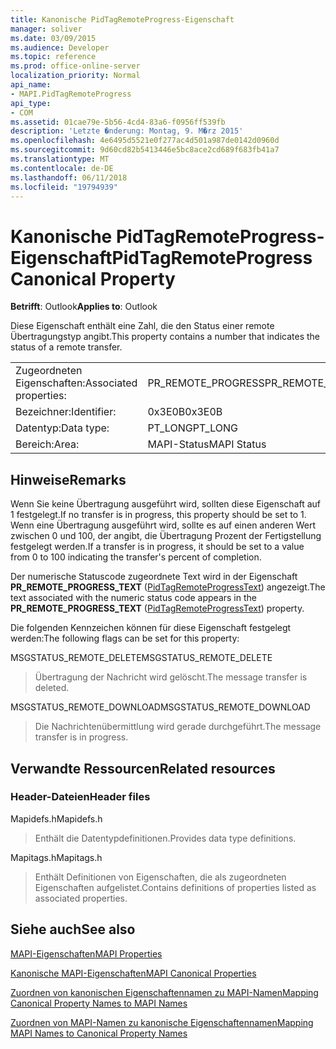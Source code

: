 ```yaml
---
title: Kanonische PidTagRemoteProgress-Eigenschaft
manager: soliver
ms.date: 03/09/2015
ms.audience: Developer
ms.topic: reference
ms.prod: office-online-server
localization_priority: Normal
api_name:
- MAPI.PidTagRemoteProgress
api_type:
- COM
ms.assetid: 01cae79e-5b56-4cd4-83a6-f0956ff539fb
description: 'Letzte �nderung: Montag, 9. M�rz 2015'
ms.openlocfilehash: 4e6495d5521e0f277ac4d501a987de0142d0960d
ms.sourcegitcommit: 9d60cd82b5413446e5bc8ace2cd689f683fb41a7
ms.translationtype: MT
ms.contentlocale: de-DE
ms.lasthandoff: 06/11/2018
ms.locfileid: "19794939"
---
```

# <a name="pidtagremoteprogress-canonical-property"></a><span data-ttu-id="b9da2-103">Kanonische PidTagRemoteProgress-Eigenschaft</span><span class="sxs-lookup"><span data-stu-id="b9da2-103">PidTagRemoteProgress Canonical Property</span></span>

  
  
<span data-ttu-id="b9da2-104">**Betrifft**: Outlook</span><span class="sxs-lookup"><span data-stu-id="b9da2-104">**Applies to**: Outlook</span></span> 
  
<span data-ttu-id="b9da2-105">Diese Eigenschaft enthält eine Zahl, die den Status einer remote Übertragungstyp angibt.</span><span class="sxs-lookup"><span data-stu-id="b9da2-105">This property contains a number that indicates the status of a remote transfer.</span></span>
  
|||
|:-----|:-----|
|<span data-ttu-id="b9da2-106">Zugeordneten Eigenschaften:</span><span class="sxs-lookup"><span data-stu-id="b9da2-106">Associated properties:</span></span>  <br/> |<span data-ttu-id="b9da2-107">PR_REMOTE_PROGRESS</span><span class="sxs-lookup"><span data-stu-id="b9da2-107">PR_REMOTE_PROGRESS</span></span>  <br/> |
|<span data-ttu-id="b9da2-108">Bezeichner:</span><span class="sxs-lookup"><span data-stu-id="b9da2-108">Identifier:</span></span>  <br/> |<span data-ttu-id="b9da2-109">0x3E0B</span><span class="sxs-lookup"><span data-stu-id="b9da2-109">0x3E0B</span></span>  <br/> |
|<span data-ttu-id="b9da2-110">Datentyp:</span><span class="sxs-lookup"><span data-stu-id="b9da2-110">Data type:</span></span>  <br/> |<span data-ttu-id="b9da2-111">PT_LONG</span><span class="sxs-lookup"><span data-stu-id="b9da2-111">PT_LONG</span></span>  <br/> |
|<span data-ttu-id="b9da2-112">Bereich:</span><span class="sxs-lookup"><span data-stu-id="b9da2-112">Area:</span></span>  <br/> |<span data-ttu-id="b9da2-113">MAPI-Status</span><span class="sxs-lookup"><span data-stu-id="b9da2-113">MAPI Status</span></span>  <br/> |
   
## <a name="remarks"></a><span data-ttu-id="b9da2-114">Hinweise</span><span class="sxs-lookup"><span data-stu-id="b9da2-114">Remarks</span></span>

<span data-ttu-id="b9da2-115">Wenn Sie keine Übertragung ausgeführt wird, sollten diese Eigenschaft auf 1 festgelegt.</span><span class="sxs-lookup"><span data-stu-id="b9da2-115">If no transfer is in progress, this property should be set to 1.</span></span> <span data-ttu-id="b9da2-116">Wenn eine Übertragung ausgeführt wird, sollte es auf einen anderen Wert zwischen 0 und 100, der angibt, die Übertragung Prozent der Fertigstellung festgelegt werden.</span><span class="sxs-lookup"><span data-stu-id="b9da2-116">If a transfer is in progress, it should be set to a value from 0 to 100 indicating the transfer's percent of completion.</span></span>
  
<span data-ttu-id="b9da2-117">Der numerische Statuscode zugeordnete Text wird in der Eigenschaft **PR_REMOTE_PROGRESS_TEXT** ([PidTagRemoteProgressText](pidtagremoteprogresstext-canonical-property.md)) angezeigt.</span><span class="sxs-lookup"><span data-stu-id="b9da2-117">The text associated with the numeric status code appears in the **PR_REMOTE_PROGRESS_TEXT** ([PidTagRemoteProgressText](pidtagremoteprogresstext-canonical-property.md)) property.</span></span>
  
<span data-ttu-id="b9da2-118">Die folgenden Kennzeichen können für diese Eigenschaft festgelegt werden:</span><span class="sxs-lookup"><span data-stu-id="b9da2-118">The following flags can be set for this property:</span></span>
  
<span data-ttu-id="b9da2-119">MSGSTATUS_REMOTE_DELETE</span><span class="sxs-lookup"><span data-stu-id="b9da2-119">MSGSTATUS_REMOTE_DELETE</span></span>
  
> <span data-ttu-id="b9da2-120">Übertragung der Nachricht wird gelöscht.</span><span class="sxs-lookup"><span data-stu-id="b9da2-120">The message transfer is deleted.</span></span>
    
<span data-ttu-id="b9da2-121">MSGSTATUS_REMOTE_DOWNLOAD</span><span class="sxs-lookup"><span data-stu-id="b9da2-121">MSGSTATUS_REMOTE_DOWNLOAD</span></span>
  
> <span data-ttu-id="b9da2-122">Die Nachrichtenübermittlung wird gerade durchgeführt.</span><span class="sxs-lookup"><span data-stu-id="b9da2-122">The message transfer is in progress.</span></span>
    
## <a name="related-resources"></a><span data-ttu-id="b9da2-123">Verwandte Ressourcen</span><span class="sxs-lookup"><span data-stu-id="b9da2-123">Related resources</span></span>

### <a name="header-files"></a><span data-ttu-id="b9da2-124">Header-Dateien</span><span class="sxs-lookup"><span data-stu-id="b9da2-124">Header files</span></span>

<span data-ttu-id="b9da2-125">Mapidefs.h</span><span class="sxs-lookup"><span data-stu-id="b9da2-125">Mapidefs.h</span></span>
  
> <span data-ttu-id="b9da2-126">Enthält die Datentypdefinitionen.</span><span class="sxs-lookup"><span data-stu-id="b9da2-126">Provides data type definitions.</span></span>
    
<span data-ttu-id="b9da2-127">Mapitags.h</span><span class="sxs-lookup"><span data-stu-id="b9da2-127">Mapitags.h</span></span>
  
> <span data-ttu-id="b9da2-128">Enthält Definitionen von Eigenschaften, die als zugeordneten Eigenschaften aufgelistet.</span><span class="sxs-lookup"><span data-stu-id="b9da2-128">Contains definitions of properties listed as associated properties.</span></span>
    
## <a name="see-also"></a><span data-ttu-id="b9da2-129">Siehe auch</span><span class="sxs-lookup"><span data-stu-id="b9da2-129">See also</span></span>



[<span data-ttu-id="b9da2-130">MAPI-Eigenschaften</span><span class="sxs-lookup"><span data-stu-id="b9da2-130">MAPI Properties</span></span>](mapi-properties.md)
  
[<span data-ttu-id="b9da2-131">Kanonische MAPI-Eigenschaften</span><span class="sxs-lookup"><span data-stu-id="b9da2-131">MAPI Canonical Properties</span></span>](mapi-canonical-properties.md)
  
[<span data-ttu-id="b9da2-132">Zuordnen von kanonischen Eigenschaftennamen zu MAPI-Namen</span><span class="sxs-lookup"><span data-stu-id="b9da2-132">Mapping Canonical Property Names to MAPI Names</span></span>](mapping-canonical-property-names-to-mapi-names.md)
  
[<span data-ttu-id="b9da2-133">Zuordnen von MAPI-Namen zu kanonische Eigenschaftennamen</span><span class="sxs-lookup"><span data-stu-id="b9da2-133">Mapping MAPI Names to Canonical Property Names</span></span>](mapping-mapi-names-to-canonical-property-names.md)

